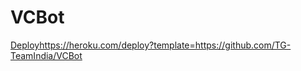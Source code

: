 # VCBot
[Deploy](https://www.herokucdn.com/deploy/button.svg)https://heroku.com/deploy?template=https://github.com/TG-TeamIndia/VCBot
